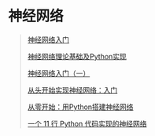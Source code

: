 # 神经网络

> [神经网络入门](http://www.ruanyifeng.com/blog/2017/07/neural-network.html)
>
> [神经网络理论基础及Python实现](www.jianshu.com/p/4824a45fc87d)
>
> [神经网络入门（一）](http://blog.csdn.net/zzwu/article/details/574931)
>
> [从头开始实现神经网络：入门](http://python.jobbole.com/82208/)
>
> [从零开始：用Python搭建神经网络](http://blog.csdn.net/x_r_su/article/details/53043484)
>
> [一个 11 行 Python 代码实现的神经网络](http://python.jobbole.com/82758/)

